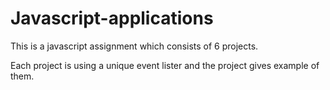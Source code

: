 # Javascript-applications

This is a javascript assignment which consists of 6 projects.

Each project is using a unique event lister and the project gives example of them.
